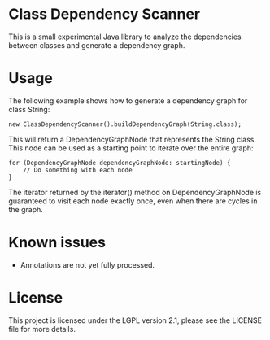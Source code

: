 Class Dependency Scanner
========================

This is a small experimental Java library to analyze the dependencies between classes and generate a dependency graph.

Usage
========================

The following example shows how to generate a dependency graph for class String:

    new ClassDependencyScanner().buildDependencyGraph(String.class);

This will return a DependencyGraphNode that represents the String class. This node can be used as a starting point to iterate over the entire graph:

    for (DependencyGraphNode dependencyGraphNode: startingNode) {
        // Do something with each node
    }

The iterator returned by the iterator() method on DependencyGraphNode is guaranteed to visit each node exactly once, even when there are cycles in the graph.

Known issues
========================

* Annotations are not yet fully processed.

License
========================

This project is licensed under the LGPL version 2.1, please see the LICENSE file for more details.
